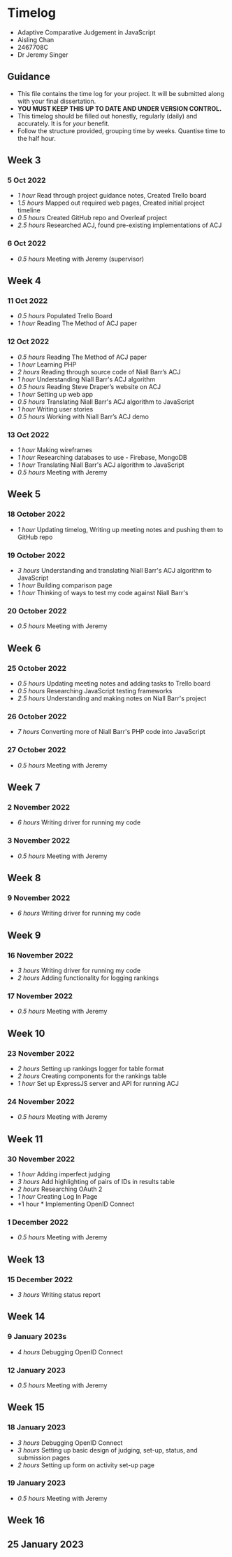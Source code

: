 # Timelog

* Adaptive Comparative Judgement in JavaScript
* Aisling Chan 
* 2467708C
* Dr Jeremy Singer

## Guidance

* This file contains the time log for your project. It will be submitted along with your final dissertation.
* **YOU MUST KEEP THIS UP TO DATE AND UNDER VERSION CONTROL.**
* This timelog should be filled out honestly, regularly (daily) and accurately. It is for *your* benefit.
* Follow the structure provided, grouping time by weeks.  Quantise time to the half hour.

## Week 3

### 5 Oct 2022

* *1 hour* Read through project guidance notes, Created Trello board
* *1.5 hours* Mapped out required web pages, Created initial project timeline
* *0.5 hours* Created GitHub repo and Overleaf project
* *2.5 hours* Researched ACJ, found pre-existing implementations of ACJ

### 6 Oct 2022

* *0.5 hours* Meeting with Jeremy (supervisor)

## Week 4

### 11 Oct 2022

* *0.5 hours* Populated Trello Board
* *1 hour* Reading The Method of ACJ paper

### 12 Oct 2022

* *0.5 hours* Reading The Method of ACJ paper
* *1 hour* Learning PHP
* *2 hours* Reading through source code of Niall Barr’s ACJ
* *1 hour* Understanding Niall Barr's ACJ algorithm
* *0.5 hours* Reading Steve Draper’s website on ACJ
* *1 hour* Setting up web app
* *0.5 hours* Translating Niall Barr's ACJ algorithm to JavaScript
* *1 hour* Writing user stories
* *0.5 hours* Working with Niall Barr’s ACJ demo

### 13 Oct 2022

* *1 hour* Making wireframes
* *1 hour* Researching databases to use - Firebase, MongoDB
* *1 hour* Translating Niall Barr's ACJ algorithm to JavaScript
* *0.5 hours* Meeting with Jeremy

## Week 5

### 18 October 2022

* *1 hour* Updating timelog, Writing up meeting notes and pushing them to GitHub repo

### 19 October 2022

* *3 hours* Understanding and translating Niall Barr's ACJ algorithm to JavaScript
* *1 hour* Building comparison page
* *1 hour* Thinking of ways to test my code against Niall Barr's

### 20 October 2022

* *0.5 hours* Meeting with Jeremy

## Week 6

### 25 October 2022

* *0.5 hours* Updating meeting notes and adding tasks to Trello board
* *0.5 hours* Researching JavaScript testing frameworks
* *2.5 hours* Understanding and making notes on Niall Barr's project

### 26 October 2022

* *7 hours* Converting more of Niall Barr's PHP code into JavaScript

### 27 October 2022

* *0.5 hours* Meeting with Jeremy

## Week 7

### 2 November 2022

* *6 hours* Writing driver for running my code

### 3 November 2022

* *0.5 hours* Meeting with Jeremy

## Week 8

### 9 November 2022

* *6 hours* Writing driver for running my code

## Week 9

### 16 November 2022

* *3 hours* Writing driver for running my code
* *2 hours* Adding functionality for logging rankings

### 17 November 2022

* *0.5 hours* Meeting with Jeremy

## Week 10

### 23 November 2022

* *2 hours* Setting up rankings logger for table format
* *2 hours* Creating components for the rankings table
* *1 hour* Set up ExpressJS server and API for running ACJ

### 24 November 2022

* *0.5 hours* Meeting with Jeremy

## Week 11

### 30 November 2022

* *1 hour* Adding imperfect judging
* *3 hours* Add highlighting of pairs of IDs in results table
* *2 hours* Researching OAuth 2
* *1 hour* Creating Log In Page
* *1 hour * Implementing OpenID Connect


### 1 December 2022

* *0.5 hours* Meeting with Jeremy

## Week 13

### 15 December 2022

* *3 hours* Writing status report

## Week 14

### 9 January 2023s

* *4 hours* Debugging OpenID Connect

### 12 January 2023

* *0.5 hours* Meeting with Jeremy

## Week 15

### 18 January 2023

* *3 hours* Debugging OpenID Connect
* *3 hours* Setting up basic design of judging, set-up, status, and submission pages
* *2 hours* Setting up form on activity set-up page 

### 19 January 2023

* *0.5 hours* Meeting with Jeremy

## Week 16

## 25 January 2023
